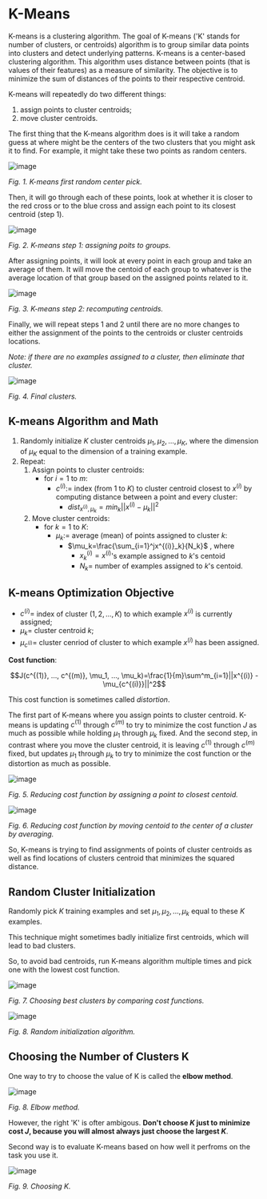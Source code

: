 # K-Means

K-means is a clustering algorithm. The goal of K-means ('K' stands for number of clusters, or centroids) algorithm is to group similar data points into clusters and detect underlying patterns. K-means is a center-based clustering algorithm. This algorithm uses distance between points (that is values of their features) as a measure of similarity. The objective is to minimize the sum of distances of the points to their respective centroid.

K-means will repeatedly do two different things:
1. assign points to cluster centroids;
2. move cluster centroids.

The first thing that the K-means algorithm does is it will take a random guess at where might be the centers of the two clusters that you might ask it to find. For example, it might take these two points as random centers.

![image](https://user-images.githubusercontent.com/73081144/196016615-b9512548-3b9a-4d03-bb10-b78594d31461.png)

*Fig. 1. K-means first random center pick.*

Then, it will go through each of these points, look at whether it is closer to the red cross or to the blue cross and assign each point to its closest centroid (step 1).

![image](https://user-images.githubusercontent.com/73081144/196016713-eb9a40b6-bd95-48ef-b424-377ecf5d47ca.png)

*Fig. 2. K-means step 1: assigning poits to groups.*

After assigning points, it will look at every point in each group and take an average of them. It will move the centoid of each group to whatever is the average location of that group based on the assigned points related to it.

![image](https://user-images.githubusercontent.com/73081144/196016759-77339ad3-b767-46ca-b2ea-e24b49638c16.png)

*Fig. 3. K-means step 2: recomputing centroids.*

Finally, we will repeat steps 1 and 2 until there are no more changes to either the assignment of the points to the centroids or cluster centroids locations.

*Note: if there are no examples assigned to a cluster, then eliminate that cluster.*

![image](https://user-images.githubusercontent.com/73081144/196016822-b68e995c-8dc0-4ab2-83e7-6152d89ef175.png)

*Fig. 4. Final clusters.*

## K-means Algorithm and Math

1. Randomly initialize $K$ cluster centroids $\mu_1, \mu_2, ..., \mu_K$, where the dimension of $\mu_K$ equal to the dimension of a training example.
2. Repeat:
   1. Assign points to cluster centroids:
      - for $i=1$ to $m$:
        - $c^{(i)}:=$ index (from 1 to $K$) to cluster centroid closest to $x^{(i)}$ by computing distance between a point and every cluster: 
          - $dist_{x^{(i)}, \mu_k}=min_k||x^{(i)} - \mu_k||^2$
    2. Move cluster centroids:
         - for $k=1$ to $K$:
           - $\mu_k:=$ average (mean) of points assigned to cluster $k$:
             - $\mu_k=\frac{\sum_{i=1}^jx^{(i)}_k}{N_k}$ , where 
               - $x^{(i)}_k=x^{(i)}$'s example assigned to $k$'s centoid
               - $N_k=$ number of examples assigned to $k$'s centoid.

## K-means Optimization Objective

- $c^{(i)} =$ index of cluster $(1,2,...,K)$ to which example $x^{(i)}$ is currently assigned;
- $\mu_k=$ cluster centroid $k$;
- $\mu_{c^{(i)}}=$ cluster cenriod of cluster to which example $x^{(i)}$ has been assigned.

**Cost function**:

$$J(c^{(1)}, ..., c^{(m)}, \mu_1, ..., \mu_k)=\frac{1}{m}\sum^m_{i=1}||x^{(i)} - \mu_{c^{(i)}}||^2$$

This cost function is sometimes called *distortion*.

The first part of K-means where you assign points to cluster centroid. K-means is updating $c^{(1)}$ through $c^{(m)}$ to try to minimize the cost function $J$ as much as possible while holding $\mu_1$ through $\mu_k$ fixed. And the second step, in contrast where you move the cluster centroid, it is leaving $c^{(1)}$ through $c^{(m)}$ fixed, but updates $\mu_1$ through $\mu_k$ to try to minimize the cost function or the distortion as much as possible.

![image](https://user-images.githubusercontent.com/73081144/196017701-4aa883de-04af-458a-a403-404ac2edfb41.png)

*Fig. 5. Reducing cost function by assigning a point to closest centoid.*

![image](https://user-images.githubusercontent.com/73081144/196017722-096c6fb8-25ee-46b8-8a5d-2e74fa6c7648.png)

*Fig. 6. Reducing cost function by moving centoid to the center of a cluster by averaging.*

So, K-means is trying to find assignments of points of cluster centroids as well as find locations of clusters centroid that minimizes the squared distance.

## Random Cluster Initialization

Randomly pick $K$ training examples and set $\mu_1, \mu_2, ..., \mu_k$ equal to these $K$ examples. 

This technique might sometimes badly initialize first centroids, which will lead to bad clusters.

So, to avoid bad centroids, run K-means algorithm multiple times and pick one with the lowest cost function.

![image](https://user-images.githubusercontent.com/73081144/196017917-992b7d1a-1796-47f9-a79e-44b8e3fa55fc.png)

*Fig. 7. Choosing best clusters by comparing cost functions.*

![image](https://user-images.githubusercontent.com/73081144/196017950-4a2507db-6479-4ab4-b539-63234fcafe39.png)

*Fig. 8. Random initialization algorithm.*

## Choosing the Number of Clusters K

One way to try to choose the value of K is called the **elbow method**.

![image](https://user-images.githubusercontent.com/73081144/196018026-fe60431c-bdcd-48c2-bd62-43373a6dab0f.png)

*Fig. 8. Elbow method.*

However, the right 'K' is ofter ambigous. **Don't choose $K$ just to minimize cost $J$, because you will almost always just choose the largest $K$**.

Second way is to evaluate K-means based on how well it perfroms on the task you use it.

![image](https://user-images.githubusercontent.com/73081144/196018262-76a4a076-688f-4196-abcf-2b1686ca3296.png)

*Fig. 9. Choosing K.*
